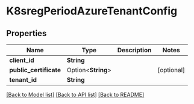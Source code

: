 # K8sregPeriodAzureTenantConfig

## Properties

Name | Type | Description | Notes
------------ | ------------- | ------------- | -------------
**client_id** | **String** |  | 
**public_certificate** | Option<**String**> |  | [optional]
**tenant_id** | **String** |  | 

[[Back to Model list]](../README.md#documentation-for-models) [[Back to API list]](../README.md#documentation-for-api-endpoints) [[Back to README]](../README.md)


